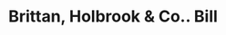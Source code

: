 ---
doi: 10.7916/D8V70WS8
date_other: '1870'
date_other_textual: 1870-1879
form: printed ephemera
genre:
- Invoices
name:
- Brittan, Holbrook & Co.
object_in_context_url: https://biggert.cul.columbia.edu/items/view/ave_biggert_01818
subject_hierarchical_geographic:
- San Francisco, California, United States
subject_name:
- Brittan, Holbrook & Co.
title: Brittan, Holbrook & Co.. Bill
sort_title: Brittan, Holbrook & Co.. Bill
call_number: ave_biggert_01818
coordinates:
- 37.78333333333333,-122.41666666666667
pid: ave_biggert_01818
identifiers: ave_biggert_01818
thumbnail: https://derivativo-2.library.columbia.edu/iiif/2/ldpd:490671/full/!256,256/0/native.jpg
permalink: /biggert/ave_biggert_01818/
layout: iiif-image-page
---